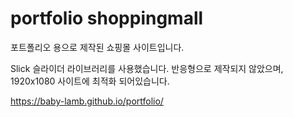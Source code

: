 # portfolio shoppingmall

포트폴리오 용으로 제작된 쇼핑몰 사이트입니다. 

Slick 슬라이더 라이브러리를 사용했습니다.
반응형으로 제작되지 않았으며, 1920x1080 사이트에 최적화 되어있습니다.  

https://baby-lamb.github.io/portfolio/

